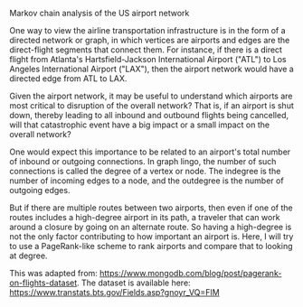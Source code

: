 Markov chain analysis of the US airport network

One way to view the airline transportation infrastructure is in the form of a directed network or graph, in which vertices are airports and edges are the direct-flight segments that connect them. For instance, if there is a direct flight from Atlanta's Hartsfield-Jackson International Airport ("ATL") to Los Angeles International Airport ("LAX"), then the airport network would have a directed edge from ATL to LAX.

Given the airport network, it may be useful to understand which airports are most critical to disruption of the overall network? That is, if an airport is shut down, thereby leading to all inbound and outbound flights being cancelled, will that catastrophic event have a big impact or a small impact on the overall network?

One would expect this importance to be related to an airport's total number of inbound or outgoing connections. In graph lingo, the number of such connections is called the degree of a vertex or node. The indegree is the number of incoming edges to a node, and the outdegree is the number of outgoing edges.

But if there are multiple routes between two airports, then even if one of the routes includes a high-degree airport in its path, a traveler that can work around a closure by going on an alternate route. So having a high-degree is not the only factor contributing to how important an airport is. Here, I will try to use a PageRank-like scheme to rank airports and compare that to looking at degree.

This was adapted from: https://www.mongodb.com/blog/post/pagerank-on-flights-dataset. The dataset is available here: https://www.transtats.bts.gov/Fields.asp?gnoyr_VQ=FIM

